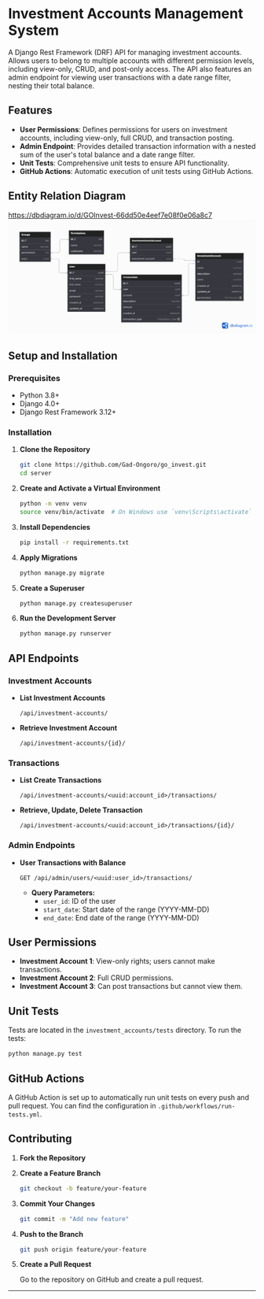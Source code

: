 # Investment Accounts Management System
A Django Rest Framework (DRF) API for managing investment accounts. Allows users to belong to multiple accounts with different permission levels, including view-only, CRUD, and post-only access. The API also features an admin endpoint for viewing user transactions with a date range filter, nesting their total balance.


## Features

- **User Permissions**: Defines permissions for users on investment accounts, including view-only, full CRUD, and transaction posting.
- **Admin Endpoint**: Provides detailed transaction information with a nested sum of the user's total balance and a date range filter.
- **Unit Tests**: Comprehensive unit tests to ensure API functionality.
- **GitHub Actions**: Automatic execution of unit tests using GitHub Actions.

## Entity Relation Diagram
https://dbdiagram.io/d/GOInvest-66dd50e4eef7e08f0e06a8c7
<img src='assets/GOInvest.png' />

## Setup and Installation

### Prerequisites

- Python 3.8+
- Django 4.0+
- Django Rest Framework 3.12+

### Installation

1. **Clone the Repository**

   ```bash
   git clone https://github.com/Gad-Ongoro/go_invest.git
   cd server
   ```

2. **Create and Activate a Virtual Environment**

   ```bash
   python -m venv venv
   source venv/bin/activate  # On Windows use `venv\Scripts\activate`
   ```

3. **Install Dependencies**

   ```bash
   pip install -r requirements.txt
   ```

4. **Apply Migrations**

   ```bash
   python manage.py migrate
   ```

5. **Create a Superuser**

   ```bash
   python manage.py createsuperuser
   ```

6. **Run the Development Server**

   ```bash
   python manage.py runserver
   ```

## API Endpoints

### Investment Accounts

- **List Investment Accounts**

  ```
  /api/investment-accounts/
  ```

- **Retrieve Investment Account**

  ```
  /api/investment-accounts/{id}/
  ```

### Transactions

- **List Create Transactions**

  ```
  /api/investment-accounts/<uuid:account_id>/transactions/
  ```

- **Retrieve, Update, Delete Transaction**

  ```
  /api/investment-accounts/<uuid:account_id>/transactions/{id}/
  ```

### Admin Endpoints

- **User Transactions with Balance**

  ```
  GET /api/admin/users/<uuid:user_id>/transactions/
  ```

  - **Query Parameters:**
    - `user_id`: ID of the user
    - `start_date`: Start date of the range (YYYY-MM-DD)
    - `end_date`: End date of the range (YYYY-MM-DD)

## User Permissions

- **Investment Account 1**: View-only rights; users cannot make transactions.
- **Investment Account 2**: Full CRUD permissions.
- **Investment Account 3**: Can post transactions but cannot view them.

## Unit Tests

Tests are located in the `investment_accounts/tests` directory. To run the tests:

```bash
python manage.py test
```

## GitHub Actions

A GitHub Action is set up to automatically run unit tests on every push and pull request. You can find the configuration in `.github/workflows/run-tests.yml`.

## Contributing

1. **Fork the Repository**
2. **Create a Feature Branch**

   ```bash
   git checkout -b feature/your-feature
   ```

3. **Commit Your Changes**

   ```bash
   git commit -m "Add new feature"
   ```

4. **Push to the Branch**

   ```bash
   git push origin feature/your-feature
   ```

5. **Create a Pull Request**

   Go to the repository on GitHub and create a pull request.

---